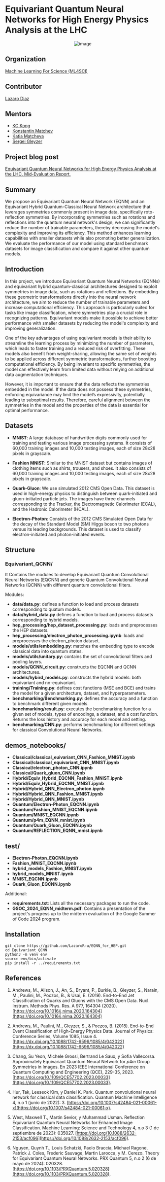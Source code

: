 # Equivariant Quantum Neural Networks for High Energy Physics Analysis at the LHC

<p align="center">
  <img src="https://github.com/LazaroR-u/EQNN/assets/80428982/63d3cc7b-f42f-4989-b203-4cce5eaff822" alt="image">
</p>


## Organization
[Machine Learning For Science (ML4SCI)](https://ml4sci.org/)

## Contributor
[Lazaro Diaz](https://www.linkedin.com/in/lazaro-raul-diaz-lievano/)

## Mentors
- [KC Kong](https://physics.ku.edu/people/kong-kyoungchul)
- [Konstantin Matchev](https://www.phys.ufl.edu/~matchev/)
- [Katia Matcheva](https://www.phys.ufl.edu/wp/index.php/people/faculty/katia-matcheva/)
- [Sergei Gleyzer](http://sergeigleyzer.com/)


## Project blog post 
[Equivariant Quantum Neural Networks for High Energy Physics Analysis at the LHC. Mid-Evaluation Report.](https://medium.com/@214lievano/equivariant-quantum-neural-networks-for-high-energy-physics-analysis-at-the-lhc-59b55ed3d43e)

## Summary

We propose an Equivariant Quantum Neural Network (EQNN) and an Equivariant Hybrid Quantum-Classical Neural Network architecture that leverages symmetries commonly present in image data, specifically roto-reflection symmetries. By incorporating symmetries such as rotations and reflections into the quantum neural network's design, we can significantly reduce the number of trainable parameters, thereby decreasing the model's complexity and improving its efficiency. This method enhances learning capabilities with smaller datasets while also promoting better generalization. We evaluate the performance of our model using standard benchmark datasets for image classification and compare it against other quantum models.

## Introduction

In this project, we introduce Equivariant Quantum Neural Networks (EQNNs) and equivariant hybrid quantum-classical architectures designed to exploit symmetries in image data, such as rotations and reflections. By embedding these geometric transformations directly into the neural network architecture, we aim to reduce the number of trainable parameters and increase computational efficiency. This approach is particularly suited for tasks like image classification, where symmetries play a crucial role in recognizing patterns. Equivariant models make it possible to achieve better performance with smaller datasets by reducing the model's complexity and improving generalization.

One of the key advantages of using equivariant models is their ability to streamline the learning process by minimizing the number of parameters, which leads to faster training and a reduced risk of overfitting. These models also benefit from weight-sharing, allowing the same set of weights to be applied across different symmetric transformations, further boosting computational efficiency. By being invariant to specific symmetries, the model can effectively learn from limited data without relying on additional data augmentation techniques.

However, it is important to ensure that the data reflects the symmetries embedded in the model. If the data does not possess these symmetries, enforcing equivariance may limit the model’s expressivity, potentially leading to suboptimal results. Therefore, careful alignment between the symmetries in the model and the properties of the data is essential for optimal performance.


## Datasets

- **MNIST**: A large database of handwritten digits commonly used for training and testing various image processing systems. It consists of 60,000 training images and 10,000 testing images, each of size 28x28 pixels in grayscale.

- **Fashion MNIST**: Similar to the MNIST dataset but contains images of clothing items such as shirts, trousers, and shoes. It also consists of 60,000 training images and 10,000 testing images, each of size 28x28 pixels in grayscale.

- **Quark-Gluon**: We use simulated 2012 CMS Open Data. This dataset is used in high-energy physics to distinguish between quark-initiated and gluon-initiated particle jets. The images have three channels corresponding to the Tracker, the Electromagnetic Calorimeter (ECAL), and the Hadronic Calorimeter (HCAL).

- **Electron-Photon**: Consists of the 2012 CMS Simulated Open Data for the decay of the Standard Model (SM) Higgs boson to two photons versus its leading backgrounds. This dataset is used to classify electron-initiated and photon-initiated events.



## Structure

### Equivariant_QCNN/
It Contains the modules to develop Equivariant Quantum Convolutional Neural Networks (EQCNN) and generic Quantum Convolutional Neural Networks (QCNN) with different quantum convolutional filters.

Modules:
- **data/data.py**: defines a function to load and process datasets corresponding to quatum models.
- **data/hybrid_data.py** defines a function to load and process datasets corresponding to hybrid models.
- **hep_processing/hep_dataset_processing.py**: loads and preprocesses the HEP datasets.
- **hep_processing/electron_photon_processing.ipynb**: loads and preprocesses the electron_photon dataset.
- **models/utils/embedding.py**: matches the embedding type to encode classical data into quantum states.
- **models/utils/unitary.py**: contains the set of convolutional filters and pooling layers.
- **models/QCNN_circuit.py**: constructs the EQCNN and QCNN architectures.
- **models/hybird_models.py**: constructs the hybrid models: both equivariant and no-equivariant.
- **training/Training.py**: defines cost functions (MSE and BCE) and trains the model for a given architecture, dataset, and hyperparameters.
- **benchmarking/Benchmarking.py**: defines the accuracy and a function to benchmark different given models.
- **benchmarking/result.py**: executes the benchmarking function for a given set of models, types of encodings, a dataset, and a cost function. Returns the loss history and accuracy for each model and setting.
- **benchmarking/CNN.py**: performs benchmarking for different settings for classical Convolutional Neural Networks.

## demos_notebooks/
- **Classical/classical_euivariant_CNN_Fashion_MNIST.ipynb**
- **Classical/classical_equivariant_CNN_MNIST.ipynb**
- **Classical/electron_photon_CNN.ipynb**
- **Classical/Quark_gluon_CNN.ipynb**
- **Hybrid/Equiv_Hybrid_EQCNN_Fashion_MNIST.ipynb**
- **Hybrid/Equiv_Hybrid_EQCNN_MNIST.ipynb**
- **Hybrid/Hybrid_QNN_Electron_photon.ipynb**
- **Hybrid/Hybrid_QNN_Fashion_MNIST.ipynb**
- **Hybrid/Hybrid_QNN_MNIST.ipynb**
- **Quantum/Electron-Photon_EQCNN.ipynb**
- **Quantum/Fashion_MNIST_EQCNN.ipynb**
- **Quantum/MNIST_EQCNN.ipynb**
- **Quantum/p4m_EQNN_mnist.ipynb**
- **Quantum/Quark_Gluon_EQCNN.ipynb**
- **Quantum/REFLECTION_EQNN_mnist.ipynb**


## test/
- **Electron-Photon_EQCNN.ipynb** 
- **Fashion_MNIST_EQCNN.ipynb**
- **hybrid_models_Fashion_MNIST.ipynb**
- **hybrid_models_MNIST.ipynb**
- **MNIST_EQCNN.ipynb**
- **Quark_Gluon_EQCNN.ipynb**
  
Additional:
- **requirements.txt**: Lists all the necessary packages to run the code.
- **GSOC_2024_EQNN_midterm.pdf**: Contains a presentation of the project's progress up to the midterm evaluation of the Google Summer of Code 2024 program.


## Installation

````
git clone https://github.com/LazaroR-u/EQNN_for_HEP.git
cd Equivariant_QCNN
python3 -m venv env
source env/bin/activate
pip install -r ../requirements.txt
````



## References

1. Andrews, M., Alison, J., An, S., Bryant, P., Burkle, B., Gleyzer, S., Narain, M., Paulini, M., Poczos, B., & Usai, E. (2019). End-to-End Jet Classification of Quarks and Gluons with the CMS Open Data. Nucl. Instrum. Methods Phys. Res. A 977, 164304 (2020). [https://doi.org/10.1016/j.nima.2020.164304](https://doi.org/10.1016/j.nima.2020.164304)

2. Andrews, M., Paulini, M., Gleyzer, S., & Poczos, B. (2018). End-to-End Event Classification of High-Energy Physics Data. Journal of Physics: Conference Series, Volume 1085, Issue 4. [https://dx.doi.org/10.1088/1742-6596/1085/4/042022](https://dx.doi.org/10.1088/1742-6596/1085/4/042022)

3. Chang, Su Yeon, Michele Grossi, Bertrand Le Saux, y Sofia Vallecorsa. Approximately Equivariant Quantum Neural Network for $p4m$ Group Symmetries in Images. En 2023 IEEE International Conference on Quantum Computing and Engineering (QCE), 229-35, 2023. [https://doi.org/10.1109/QCE57702.2023.00033](https://doi.org/10.1109/QCE57702.2023.00033).

4. Hur, Tak, Leeseok Kim, y Daniel K. Park. Quantum convolutional neural network for classical data classification. Quantum Machine Intelligence 4, n.o 1 (junio de 2022): 3. [https://doi.org/10.1007/s42484-021-00061-x](https://doi.org/10.1007/s42484-021-00061-x).

5. West, Maxwell T., Martin Sevior, y Muhammad Usman. Reflection Equivariant Quantum Neural Networks for Enhanced Image Classification. Machine Learning: Science and Technology 4, n.o 3 (1 de septiembre de 2023): 035027. [https://doi.org/10.1088/2632-2153/acf096](https://doi.org/10.1088/2632-2153/acf096).

6.  Nguyen, Quynh T., Louis Schatzki, Paolo Braccia, Michael Ragone, Patrick J. Coles, Frederic Sauvage, Martin Larocca, y M. Cerezo. Theory for Equivariant Quantum Neural Networks. PRX Quantum 5, n.o 2 (6 de mayo de 2024): 020328. [https://doi.org/10.1103/PRXQuantum.5.020328](https://doi.org/10.1103/PRXQuantum.5.020328).



